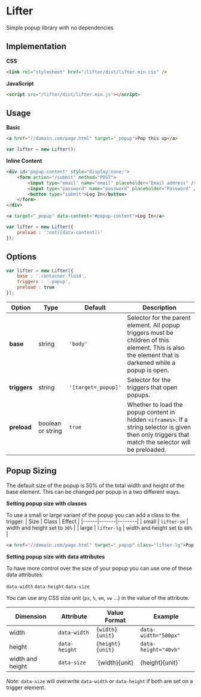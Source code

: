 # Lifter
Simple popup library with no dependencies  

## Implementation
**CSS**
```html
<link rel="stylesheet" href="/lifter/dist/lifter.min.css" />
```  
**JavaScript**
```html
<script src="/lifter/dist/lifter.min.js"></script>
```



## Usage

**Basic**
```html
<a href="//domain.com/page.html" target="_popup">Pop this up</a>
```

```javascript
var lifter = new Lifter();
```


**Inline Content**
```html
<div id="popup-content" style="display:none;">
	<form action="/submit" method="POST">
    	<input type="email" name="email" placeholder="Email address" /><br />
        <input type="password" name="password" placeholder="Password" /><br />
        <button type="submit">Log In</button>
    </form>
</div>

<a target="_popup" data-content="#popup-content">Log In</a>
```
```javascript
var lifter = new Lifter({
	preload : ':not([data-content])'
});
```


## Options
```javascript
var lifter = new Lifter({
	base : '.container-fluid',
	triggers : '.popup',
	preload : true
});
```


| Option | Type   | Default | Description |
|--------|--------|---------|-------------|
| **base** | string | `'body'` | Selector for the parent element.  All popup triggers must be children of this element. This is also the element that is darkened while a popup is open. |
| **triggers** | string | `'[target=_popup]'` | Selector for the triggers that open popups. |
| **preload** | boolean or string | `true` | Whether to load the popup content in hidden `<iframes>`. If a string selector is given then only triggers that match the selector will be preloaded. |



## Popup Sizing

The default size of the popup is 50% of the total width and height of the base element.
This can be changed per popup in a two different ways.

**Setting popup size with classes**

To use a small or large variant of the popup you can add a class to the trigger.
| Size | Class | Effect |
|------|-------|--------|
| small | `lifter-sm` | width and height set to `30%` |
| large | `lifter-lg` | width and height set to `80%` |

```html
<a href="//domain.com/page.html" target="_popup" class="lifter-lg">Pop this up huge</a>
```


**Setting popup size with data attributes**

To have more control over the size of your popup you can use one of these data attributes:

`data-width` `data-height` `data-size`


You can use any CSS size unit (`px`, `%`, `em`, `vw` ...) in the value of the attribute.

| Dimension | Attribute | Value Format | Example |
|-----------|-----------|--------|---------|
| width | `data-width` | `{width}{unit}` | `data-width="500px"` |
| height | `data-height` | `{height}{unit}` | `data-height="40vh"` |
| width and height | `data-size` | `{width}{unit}|{height}{unit}` | `data-size="75%|450px"` |

_Note:_ `data-size` will overwrite `data-width` or `data-height` if both are set on a trigger element.
